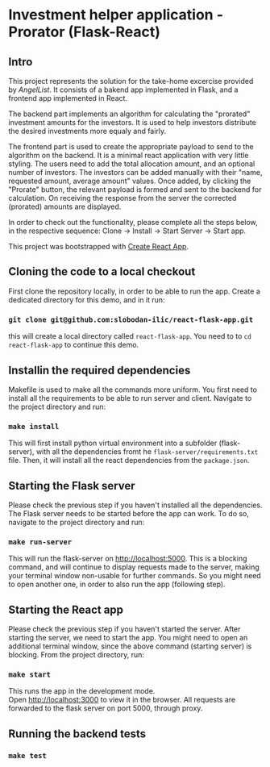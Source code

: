 # Investment helper application - Prorator (Flask-React)


## Intro

This project represents the solution for the take-home excercise
provided by *AngelList*. It consists of a bakend app implemented in Flask,
and a frontend app implemented in React.

The backend part implements an algorithm for calculating the "prorated"
investment amounts for the investors. It is used to help investors distribute
the desired investments more equaly and fairly.

The frontend part is used to create the appropriate payload to send to the
algorithm on the backend. It is a minimal react application with very little styling.
The users need to add the total allocation amount, and an optional number of investors.
The investors can be added manually with their "name, requested amount, average amount"
values. Once added, by clicking the "Prorate" button, the relevant payload is formed
and sent to the backend for calculation. On receiving the response from the server
the corrected (prorated) amounts are displayed.

In order to check out the functionality, please complete all the steps below,
in the respective sequence: Clone -> Install -> Start Server -> Start app.

This project was bootstrapped with [Create React App](https://github.com/facebook/create-react-app).

## Cloning the code to a local checkout

First clone the repository locally, in order to be able to run the app. Create a dedicated
directory for this demo, and in it run:

### `git clone git@github.com:slobodan-ilic/react-flask-app.git`

this will create a local directory called `react-flask-app`. You need to to `cd react-flask-app`
to continue this demo.

## Installin the required dependencies

Makefile is used to make all the commands more uniform. You first need to
install all the requirements to be able to run server and client. Navigate to
the project directory and run:

### `make install`

This will first install python virtual environment into a subfolder (flask-server),
with all the dependencies fromt he `flask-server/requirements.txt` file. Then,
it will install all the react dependencies from the `package.json`.

## Starting the Flask server

Please check the previous step if you haven't installed all the dependencies.
The Flask server needs to be started before the app can work. To do so, navigate
to the project directory and run:

### `make run-server`

This will run the flask-server on [http://localhost:5000](http://localhost:5000).
This is a blocking command, and will continue to display requests made to the server,
making your terminal window non-usable for further commands. So you might need to open
another one, in order to also run the app (following step).

## Starting the React app

Please check the previous step if you haven't started the server.
After starting the server, we need to start the app. You might need to open an
additional terminal window, since the above command (starting server) is blocking.
From the project directory, run:

### `make start`

This runs the app in the development mode.\
Open [http://localhost:3000](http://localhost:3000) to view it in the browser.
All requests are forwarded to the flask server on port 5000, through proxy.

## Running the backend tests

### `make test`
